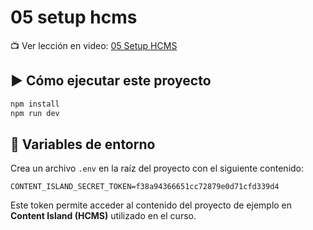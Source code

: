 # 05 setup hcms

📺 Ver lección en video: [05 Setup HCMS](https://www.lemoncode.tv/curso/tutorial-astro-desde-cero/leccion/setup-content-island-hcms)

## ▶️ Cómo ejecutar este proyecto

```bash
npm install
npm run dev
```

## 🔐 Variables de entorno

Crea un archivo `.env` en la raíz del proyecto con el siguiente contenido:

```env
CONTENT_ISLAND_SECRET_TOKEN=f38a94366651cc72879e0d71cfd339d4
```

Este token permite acceder al contenido del proyecto de ejemplo en **Content Island (HCMS)** utilizado en el curso.